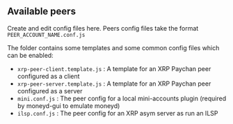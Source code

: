 ## Available peers

Create and edit config files here.
Peers config files take the format `PEER_ACCOUNT_NAME.conf.js`

The folder contains some templates and some common config files which can be enabled:

- `xrp-peer-client.template.js` : A template for an XRP Paychan peer configured as a client
- `xrp-peer-server.template.js` : A template for an XRP Paychan peer configured as a server
- `mini.conf.js` : The peer config for a local mini-accounts plugin (required by moneyd-gui to emulate moneyd)
- `ilsp.conf.js` : The peer config for an XRP asym server as run an ILSP